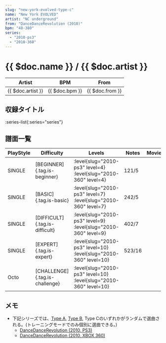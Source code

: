 ```yaml
---
slug: "new-york-evolved-type-c"
name: "New York EVOLVED"
artist: "NC underground"
from: "DanceDanceRevolution (2010)"
bpm: "48-380"
series:
  - "2010-ps3"
  - "2010-360"
---
```


# {{ $doc.name }} / {{ $doc.artist }}

|Artist|BPM|From|
|------|---|----|
|{{ $doc.artist }}|{{ $doc.bpm }}|{{ $doc.from }}|

## 収録タイトル

:series-list{:series="series"}

## 譜面一覧

|PlayStyle|Difficulty|Levels|Notes|Movie|
|---------|----------|------|-----|-----|
|SINGLE|[BEGINNER]{.tag.is-beginner}|<div class="field is-grouped is-grouped-multiline"> :level{slug="2010-ps3" level=4} :level{slug="2010-360" level=4}</div>|121/5||
|SINGLE|[BASIC]{.tag.is-basic}|<div class="field is-grouped is-grouped-multiline"> :level{slug="2010-ps3" level=7} :level{slug="2010-360" level=7}</div>|242/5||
|SINGLE|[DIFFICULT]{.tag.is-difficult}|<div class="field is-grouped is-grouped-multiline"> :level{slug="2010-ps3" level=9} :level{slug="2010-360" level=9}</div>|402/7||
|SINGLE|[EXPERT]{.tag.is-expert}|<div class="field is-grouped is-grouped-multiline"> :level{slug="2010-ps3" level=10} :level{slug="2010-360" level=10}</div>|523/16||
|Octo|[CHALLENGE]{.tag.is-challenge}|<div class="field is-grouped is-grouped-multiline"> :level{slug="2010-ps3" level=10} :level{slug="2010-360" level=10}</div>|||

## メモ

- 下記シリーズでは、[Type A](/songs/new-york-evolved-type-a), [Type B](/songs/new-york-evolved-type-b), Type Cのいずれかがランダムで選曲される。(トレーニングモードでのみ個別に選曲できる。)
  - [DanceDanceRevolution (2010, PS3)](/series/2010-ps3)
  - [DanceDanceRevolution (2010, XBOX 360)](/series/2010-360)
